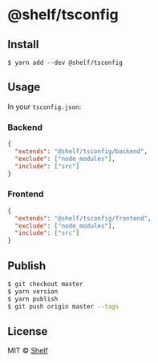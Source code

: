 # @shelf/tsconfig

## Install

```
$ yarn add --dev @shelf/tsconfig
```

## Usage

In your `tsconfig.json`:

### Backend

```json
{
  "extends": "@shelf/tsconfig/backend",
  "exclude": ["node_modules"],
  "include": ["src"]
}
```

### Frontend

```json
{
  "extends": "@shelf/tsconfig/frontend",
  "exclude": ["node_modules"],
  "include": ["src"]
}
```

## Publish

```sh
$ git checkout master
$ yarn version
$ yarn publish
$ git push origin master --tags
```

## License

MIT © [Shelf](https://shelf.io)
